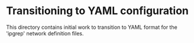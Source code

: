 # Transitioning to YAML configuration

This directory contains initial work to transition to YAML format for
the 'ipgrep' network definition files.

